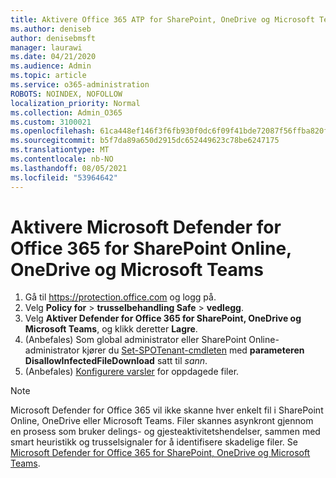 ```yaml
---
title: Aktivere Office 365 ATP for SharePoint, OneDrive og Microsoft Teams
ms.author: deniseb
author: denisebmsft
manager: laurawi
ms.date: 04/21/2020
ms.audience: Admin
ms.topic: article
ms.service: o365-administration
ROBOTS: NOINDEX, NOFOLLOW
localization_priority: Normal
ms.collection: Admin_O365
ms.custom: 3100021
ms.openlocfilehash: 61ca448ef146f3f6fb930f0dc6f09f41bde72087f56ffba820f0a2d517cddb31
ms.sourcegitcommit: b5f7da89a650d2915dc652449623c78be6247175
ms.translationtype: MT
ms.contentlocale: nb-NO
ms.lasthandoff: 08/05/2021
ms.locfileid: "53964642"
---
```

# <a name="enable-microsoft-defender-for-office-365-for-sharepoint-online-onedrive-and-microsoft-teams"></a>Aktivere Microsoft Defender for Office 365 for SharePoint Online, OneDrive og Microsoft Teams

1. Gå til https://protection.office.com og logg på.
2. Velg **Policy for**  >  **trusselbehandling Safe**  >  **vedlegg**.
3. Velg **Aktiver Defender for Office 365 for SharePoint, OneDrive og Microsoft Teams**, og klikk deretter **Lagre**.
4. (Anbefales) Som global administrator eller SharePoint Online-administrator kjører du [Set-SPOTenant-cmdleten](/powershell/module/sharepoint-online/Set-SPOTenant?view=sharepoint-ps) med **parameteren DisallowInfectedFileDownload** satt til *sann*.
5. (Anbefales) [Konfigurere varsler](/microsoft-365/security/office-365-security/turn-on-atp-for-spo-odb-and-teams#set-up-alerts-for-detected-files) for oppdagede filer.

> [!NOTE]
> Microsoft Defender for Office 365 vil ikke skanne hver enkelt fil i SharePoint Online, OneDrive eller Microsoft Teams. Filer skannes asynkront gjennom en prosess som bruker delings- og gjesteaktivitetshendelser, sammen med smart heuristikk og trusselsignaler for å identifisere skadelige filer. Se [Microsoft Defender for Office 365 for SharePoint, OneDrive og Microsoft Teams](/microsoft-365/security/office-365-security/atp-for-spo-odb-and-teams).